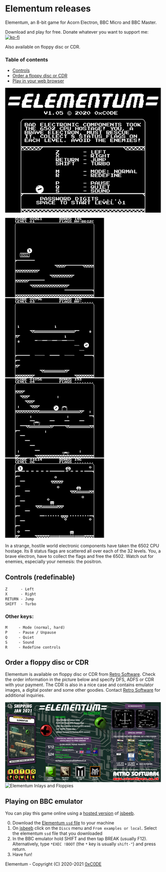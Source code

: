 # Elementum releases

Elementum, an 8-bit game for Acorn Electron, BBC Micro and BBC Master.

Download and play for free. Donate whatever you want to support me: [![ko-fi](https://ko-fi.com/img/githubbutton_sm.svg)](https://ko-fi.com/S6S33YYQ7)

Also available on floppy disc or CDR.

### Table of contents
* [Controls](https://github.com/0xC0DE6502/elementum-releases/blob/main/README.md#controls-redefinable)
* [Order a floppy disc or CDR](https://github.com/0xC0DE6502/elementum-releases/blob/main/README.md#order-a-floppy-disc-or-cdr)
* [Play in your web browser](https://github.com/0xC0DE6502/elementum-releases/blob/main/README.md#playing-on-bbc-emulator)

![Elementum Intro Screen](https://github.com/0xC0DE6502/elementum-releases/blob/main/res/introscreen.png?raw=true)

![Elementum Screenshot 1](https://github.com/0xC0DE6502/elementum-releases/blob/main/res/screenshot1.png?raw=true)
![Elementum Screenshot 2](https://github.com/0xC0DE6502/elementum-releases/blob/main/res/screenshot2.png?raw=true)
![Elementum Screenshot 3](https://github.com/0xC0DE6502/elementum-releases/blob/main/res/screenshot3.png?raw=true)
![Elementum Screenshot 4](https://github.com/0xC0DE6502/elementum-releases/blob/main/res/screenshot4.png?raw=true)

In a strange, hostile world electronic components have taken the 6502 CPU hostage. Its 8 status flags are scattered all over each of the 32 levels. You, a brave electron, have to collect the flags and free the 6502. Watch out for enemies, especially your nemesis: the positron. 

## Controls (redefinable)

```
Z      - Left
X      - Right
RETURN - Jump
SHIFT  - Turbo
```

### Other keys:

```
M     - Mode (normal, hard)
P     - Pause / Unpause
Q     - Quiet
S     - Sound
R     - Redefine controls
```

## Order a floppy disc or CDR

Elementum is available on floppy disc or CDR from [Retro Software](https://twitter.com/RetroSoftwareUK). Check the order information in the picture below and specify DFS, ADFS or CDR with your payment. The CDR is also in a nice case and contains emulator images, a digital poster and some other goodies. Contact [Retro Software](https://twitter.com/RetroSoftwareUK) for additional inquiries.

![Elementum Order Info](https://github.com/0xC0DE6502/elementum-releases/blob/main/res/order-info.jpg?raw=true)
![Elementum Inlays and Floppies](https://github.com/0xC0DE6502/elementum-releases/blob/main/res/inlays-and-floppies.jpg?raw=true)


## Playing on BBC emulator

You can play this game online using a [hosted version](https://bbc.godbolt.org/?&configuration&model=Master) of [jsbeeb](https://github.com/mattgodbolt/jsbeeb). 

0. Download the [Elementum `ssd` file](https://github.com/0xC0DE6502/elementum-releases/raw/main/elementum-1.05.ssd) to your machine
1. On [jsbeeb](https://bbc.godbolt.org/?&configuration&model=Master) click on the `Discs` menu and `From examples or local`. Select the elementum `ssd` file that you downloaded
2. In the BBC emulator hold SHIFT and then tap BREAK (usually F12). Alternatively, type `*EXEC !BOOT` (the `*` key is usually `shift-"`) and press return.
3. Have fun!

Elementum - Copyright (C) 2020-2021 [0xC0DE](https://twitter.com/0xC0DE6502)
